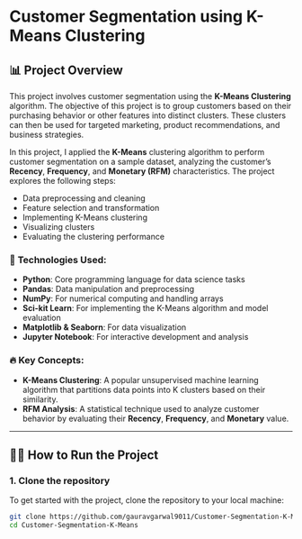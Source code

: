 # Customer Segmentation using K-Means Clustering

## 📊 Project Overview

This project involves customer segmentation using the **K-Means Clustering** algorithm. The objective of this project is to group customers based on their purchasing behavior or other features into distinct clusters. These clusters can then be used for targeted marketing, product recommendations, and business strategies.

In this project, I applied the **K-Means** clustering algorithm to perform customer segmentation on a sample dataset, analyzing the customer’s **Recency**, **Frequency**, and **Monetary (RFM)** characteristics. The project explores the following steps:
- Data preprocessing and cleaning
- Feature selection and transformation
- Implementing K-Means clustering
- Visualizing clusters
- Evaluating the clustering performance

### 🚀 **Technologies Used:**

- **Python**: Core programming language for data science tasks
- **Pandas**: Data manipulation and preprocessing
- **NumPy**: For numerical computing and handling arrays
- **Sci-kit Learn**: For implementing the K-Means algorithm and model evaluation
- **Matplotlib & Seaborn**: For data visualization
- **Jupyter Notebook**: For interactive development and analysis

### 🔥 **Key Concepts:**

- **K-Means Clustering**: A popular unsupervised machine learning algorithm that partitions data points into K clusters based on their similarity.
- **RFM Analysis**: A statistical technique used to analyze customer behavior by evaluating their **Recency**, **Frequency**, and **Monetary** value.

---

## 🧑‍💻 **How to Run the Project**

### 1. Clone the repository

To get started with the project, clone the repository to your local machine:

```bash
git clone https://github.com/gauravgarwal9011/Customer-Segmentation-K-Means.git
cd Customer-Segmentation-K-Means
